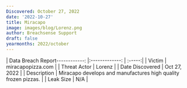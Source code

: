 ```yaml
---
Discovered: October 27, 2022
date: '2022-10-27'
title: Miracapo
image: images/blog/Lorenz.png
author: Breachsense Support
draft: false
yearmonths: 2022/october
---
```


| Data Breach Report------------:     |:-------------:    | :-----:|
| Victim      | miracapopizza.com      | 
| Threat Actor      | Lorenz      | 
| Date Discovered      | Oct 27, 2022      | 
| Description      | Miracapo develops and manufactures high quality frozen pizzas.      | 
| Leak Size      | N/A      | 

